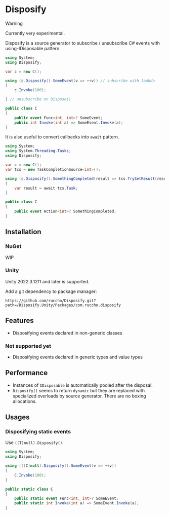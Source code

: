 # Disposify

> [!WARNING]
> Currently very experimental.

Disposify is a source generator to subscribe / unsubscribe C# events with using-IDisposable pattern.

```csharp
using System;
using Disposify;

var c = new C();

using (c.Disposify().SomeEvent(v => ++v)) // subscribe with lambda
{
    c.Invoke(100);

} // unsubscribe on Dispose()

public class C
{
    public event Func<int, int>? SomeEvent;
    public int Invoke(int a) => SomeEvent.Invoke(a);
}
```

It is also useful to convert callbacks into `await` pattern.

```csharp
using System;
using System.Threading.Tasks;
using Disposify;

var c = new C();
var tcs = new TaskCompletionSource<int>();

using (c.Disposify().SomethingCompleted(result => tcs.TrySetResult(result)))
{
    var result = await tcs.Task;
}

public class C
{
    public event Action<int>? SomethingCompleted;
}
```

## Installation

### NuGet

WIP

### Unity

Unity 2022.3.12f1 and later is supported.

Add a git dependency to package manager:

```
https://github.com/ruccho/Disposify.git?path=/Disposify.Unity/Packages/com.ruccho.disposify
```

## Features

 - Disposifying events declared in non-generic classes

### Not supported yet

 - Disposifying events declared in generic types and value types


## Performance

 - Instances of `IDisposable` is automatically pooled after the disposal.
 - `Disposify()` seems to return `dynamic` but they are replaced with specialized overloads by source generator. There are no boxing allocations.

## Usages

### Disposifying static events

Use `((T)null).Disposify()`.

```csharp
using System;
using Disposify;

using (((C)null).Disposify().SomeEvent(v => ++v))
{
    C.Invoke(100);
}

public static class C
{
    public static event Func<int, int>? SomeEvent;
    public static int Invoke(int a) => SomeEvent.Invoke(a);
}
```